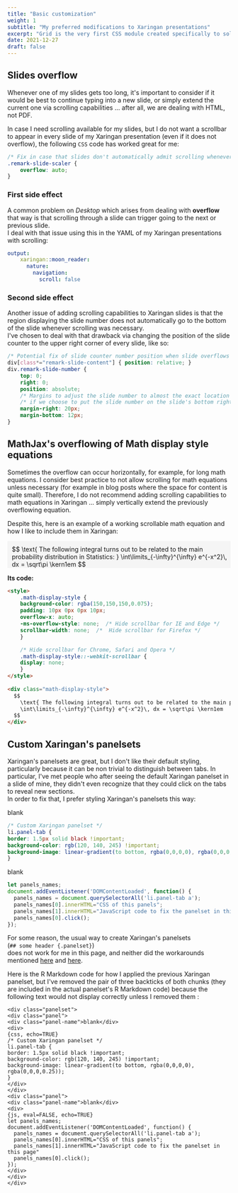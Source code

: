 ```yaml
---
title: "Basic customization"
weight: 1
subtitle: "My preferred modifications to Xaringan presentations"
excerpt: "Grid is the very first CSS module created specifically to solve the layout problems we've all been hacking our way around for as long as w've been making websites."
date: 2021-12-27
draft: false
---
```

<link href="/rmarkdown-libs/panelset/panelset.css" rel="stylesheet" />
<script src="/rmarkdown-libs/panelset/panelset.js"></script>

<!--#region slide overflow -->
## Slides overflow 

Whenever one of my slides gets too long, it's important to consider if it would be best to continue
typing into a new slide, or simply extend the current one via scrolling capabilities ... after all, 
we are dealing with HTML, not PDF.

In case I need scrolling available for my slides, but I do not want a scrollbar to appear in every slide
of my Xaringan presentation (even if it does not overflow), the following `CSS` code has worked great for me:

```css
/* Fix in case that slides don't automatically admit scrolling whenever there is overflow */
.remark-slide-scaler {
    overflow: auto;
}
```

### First side effect

A common problem on _Desktop_ which arises from dealing with **overflow** that way is that scrolling
through a slide can trigger going to the next or previous slide. \
I deal with that issue using this in the YAML of my Xaringan presentations with scrolling:

```yaml
output: 
    xaringan::moon_reader:
      nature:
        navigation:
          scroll: false
```

### Second side effect

Another issue of adding scrolling capabilities to Xaringan slides is that the region displaying the slide number
does not automatically go to the bottom of the slide whenever scrolling was necessary. \
I've chosen to deal with that drawback via changing the position of the slide counter to the upper right corner of
every slide, like so:

```css
/* Potential fix of slide counter number position when slide overflows */
div[class*="remark-slide-content"] { position: relative; }
div.remark-slide-number {
    top: 0;
    right: 0;
    position: absolute;
    /* Margins to adjust the slide number to almost the exact location where it naturally is */
    /* if we choose to put the slide number on the slide's bottom right corner instead. */
    margin-right: 20px;
    margin-bottom: 12px;
}
```
<!--#endregion-->

<!--#region math overflow -->
## MathJax's overflowing of Math display style equations

Sometimes the overflow can occur horizontally, for example, for long math equations.
I consider best practice to not allow scrolling for math equations unless necessary 
(for example in blog posts where the space for content is quite small). Therefore,
I do not recommend adding scrolling capabilities to math equations in Xaringan ...
simply vertically extend the previously overflowing equation.

Despite this, here is an example of a working scrollable math equation
and how I like to include them in Xaringan:

<style>
    .math-display-style {
    background-color: rgba(150,150,150,0.075);
    padding: 10px 0px 0px 10px; 
    overflow-x: auto;
    -ms-overflow-style: none;  /* Hide scrollbar for IE and Edge */
    scrollbar-width: none;  /*  Hide scrollbar for Firefox */
    }

    /* Hide scrollbar for Chrome, Safari and Opera */
    .math-display-style::-webkit-scrollbar {
    display: none;
    }
</style>

<div class="math-display-style">
  $$
    \text{ The following integral turns out to be related to the main probability distribution in Statistics: }
    \int\limits_{-\infty}^{\infty} e^{-x^2}\, dx = \sqrt\pi \kern1em
  $$
</div>

**Its code:**

```html
<style>
    .math-display-style {
    background-color: rgba(150,150,150,0.075);
    padding: 10px 0px 0px 10px; 
    overflow-x: auto;
    -ms-overflow-style: none;  /* Hide scrollbar for IE and Edge */
    scrollbar-width: none;  /*  Hide scrollbar for Firefox */
    }

    /* Hide scrollbar for Chrome, Safari and Opera */
    .math-display-style::-webkit-scrollbar {
    display: none;
    }
</style>
  
<div class="math-display-style">
  $$
    \text{ The following integral turns out to be related to the main probability distribution in Statistics: }
    \int\limits_{-\infty}^{\infty} e^{-x^2}\, dx = \sqrt\pi \kern1em
  $$
</div>
```
<!--#endregion-->

<!--#region custom panelsets -->
## Custom Xaringan's panelsets

Xaringan's panelsets are great, but I don't like their default styling, particularly because
it can be non trivial to distinguish between tabs. In particular, I've met people who after seeing
the default Xaringan panelset in a slide of mine, they didn't even recognize that they could click on
the tabs to reveal new sections. \
In order to fix that, I prefer styling Xaringan's panelsets this way:



<style>
li.panel-tab {
    border: 1.5px solid black !important;
    background-color: rgb(120, 140, 245) !important;
    background-image: linear-gradient(to bottom, rgba(0,0,0,0), rgba(0,0,0,0.25));
}
</style>

<div class="panelset">
<div class="panel">
<div class="panel-name">blank</div>
<div>

```css
/* Custom Xaringan panelset */
li.panel-tab {
border: 1.5px solid black !important;
background-color: rgb(120, 140, 245) !important;
background-image: linear-gradient(to bottom, rgba(0,0,0,0), rgba(0,0,0,0.25));
}
```


<style type="text/css">
/* Custom Xaringan panelset */
li.panel-tab {
border: 1.5px solid black !important;
background-color: rgb(120, 140, 245) !important;
background-image: linear-gradient(to bottom, rgba(0,0,0,0), rgba(0,0,0,0.25));
}
</style>
</div>
</div>
<div class="panel">
<div class="panel-name">blank</div>
<div>

```js
let panels_names;
document.addEventListener('DOMContentLoaded', function() {
  panels_names = document.querySelectorAll('li.panel-tab a');
  panels_names[0].innerHTML="CSS of this panels";
  panels_names[1].innerHTML="JavaScript code to fix the panelset in this page"
  panels_names[0].click();
});
```
</div>
</div>
</div>

For some reason, the usual way to create Xaringan's panelsets \
(`## some header {.panelset}`) \
does not work for me in this page, and neither did the workarounds
mentioned [here](https://joys.solarchemist.se/blog/seedling/) and
[here](https://gist.github.com/gadenbuie/fa7b75e5447ea52d5d1f13d2f15ca7fa).

Here is the R Markdown code for how I applied the previous Xaringan panelset, but I've removed the pair of three backticks of both chunks (they are included in the actual panelset's R Markdown code) because the following text
would not display correctly unless I removed them :

```text
<div class="panelset">
<div class="panel">
<div class="panel-name">blank</div>
<div>
{css, echo=TRUE}
/* Custom Xaringan panelset */
li.panel-tab {
border: 1.5px solid black !important;
background-color: rgb(120, 140, 245) !important;
background-image: linear-gradient(to bottom, rgba(0,0,0,0), rgba(0,0,0,0.25));
}
</div>
</div>
<div class="panel">
<div class="panel-name">blank</div>
<div>
{js, eval=FALSE, echo=TRUE}
let panels_names;
document.addEventListener('DOMContentLoaded', function() {
  panels_names = document.querySelectorAll('li.panel-tab a');
  panels_names[0].innerHTML="CSS of this panels";
  panels_names[1].innerHTML="JavaScript code to fix the panelset in this page"
  panels_names[0].click();
});
</div>
</div>
</div>
```

<script>
  let panels_names;
  document.addEventListener('DOMContentLoaded', function() {
    panels_names = document.querySelectorAll('li.panel-tab a');
    panels_names[0].innerHTML="CSS of this panels";
    panels_names[1].innerHTML="JavaScript code to fix the panelset in this page"
    panels_names[0].click();
  });
</script>
<!--#endregion-->
